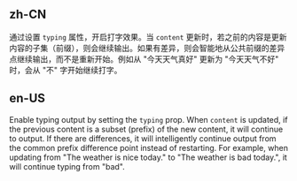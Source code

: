 ## zh-CN

通过设置 `typing` 属性，开启打字效果。当 `content` 更新时，若之前的内容是更新内容的子集（前缀），则会继续输出。如果有差异，则会智能地从公共前缀的差异点继续输出，而不是重新开始。例如从 "今天天气真好" 更新为 "今天天气不好" 时，会从 "不" 字开始继续打字。

## en-US

Enable typing output by setting the `typing` prop. When `content` is updated, if the previous content is a subset (prefix) of the new content, it will continue to output. If there are differences, it will intelligently continue output from the common prefix difference point instead of restarting. For example, when updating from "The weather is nice today." to "The weather is bad today.", it will continue typing from "bad".
